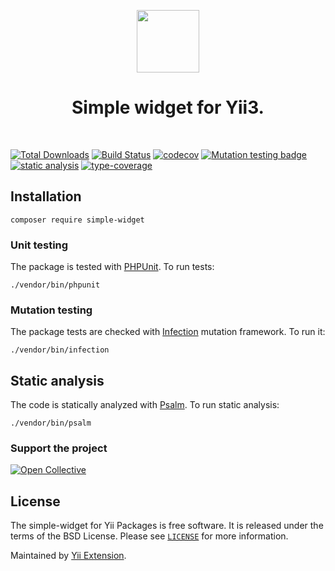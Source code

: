 <p align="center">
    <a href="https://github.com/yii-extension" target="_blank">
        <img src="https://lh3.googleusercontent.com/ehSTPnXqrkk0M3U-UPCjC0fty9K6lgykK2WOUA2nUHp8gIkRjeTN8z8SABlkvcvR-9PIrboxIvPGujPgWebLQeHHgX7yLUoxFSduiZrTog6WoZLiAvqcTR1QTPVRmns2tYjACpp7EQ=w2400" height="100px">
    </a>
    <h1 align="center">Simple widget for Yii3.</h1>
    <br>
</p>

[![Total Downloads](https://poser.pugx.org/yii-extension/simple-widget/downloads.png)](https://packagist.org/packages/yii-extension/simple-widget)
[![Build Status](https://github.com/yii-extension/simple-widget/workflows/build/badge.svg)](https://github.com/yii-extension/simple-widget/actions?query=workflow%3Abuild)
[![codecov](https://codecov.io/gh/yii-extension/simple-widget/branch/master/graph/badge.svg?token=gaUysTvoUu)](https://codecov.io/gh/yii-extension/simple-widget)
[![Mutation testing badge](https://img.shields.io/endpoint?style=flat&url=https%3A%2F%2Fbadge-api.stryker-mutator.io%2Fgithub.com%2Fyii-extension%2Fsimple-widget%2Fmaster)](https://dashboard.stryker-mutator.io/reports/github.com/yii-extension/simple-widget/master)
[![static analysis](https://github.com/yii-extension/simple-widget/workflows/static%20analysis/badge.svg)](https://github.com/yii-extension/simple-widget/actions?query=workflow%3A%22static+analysis%22)
[![type-coverage](https://shepherd.dev/github/yii-extension/simple-widget/coverage.svg)](https://shepherd.dev/github/yii-extension/simple-widget)



## Installation

```shell
composer require simple-widget
```

### Unit testing

The package is tested with [PHPUnit](https://phpunit.de/). To run tests:

```shell
./vendor/bin/phpunit
```

### Mutation testing

The package tests are checked with [Infection](https://infection.github.io/) mutation framework. To run it:

```shell
./vendor/bin/infection
```

## Static analysis

The code is statically analyzed with [Psalm](https://psalm.dev/docs). To run static analysis:

```shell
./vendor/bin/psalm
```

### Support the project

[![Open Collective](https://img.shields.io/badge/Open%20Collective-sponsor-7eadf1?logo=open%20collective&logoColor=7eadf1&labelColor=555555)](https://opencollective.com/yiisoft)

## License

The simple-widget for Yii Packages is free software. It is released under the terms of the BSD License.
Please see [`LICENSE`](./LICENSE.md) for more information.

Maintained by [Yii Extension](https://github.com/yii-extension).
